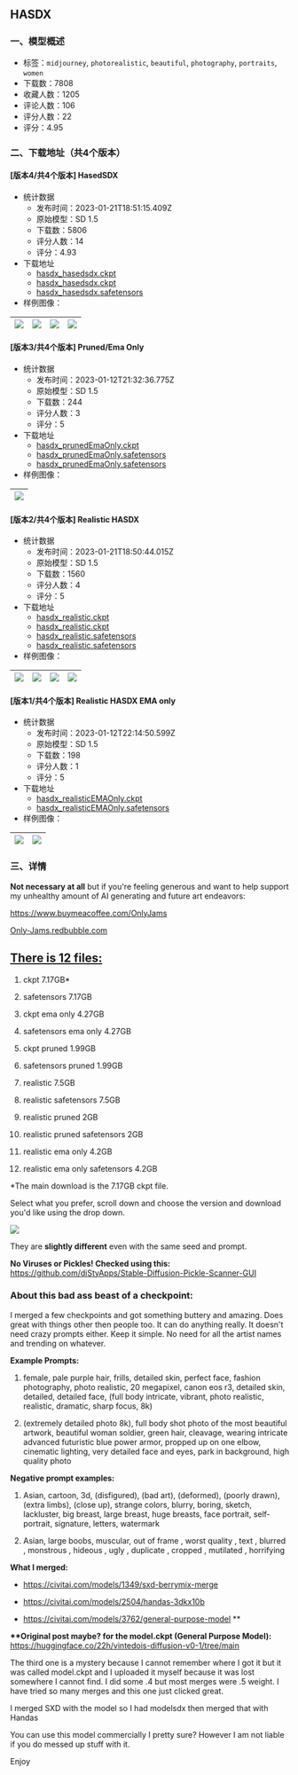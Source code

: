 ## HASDX
### 一、模型概述

- 标签：`midjourney`, `photorealistic`, `beautiful`, `photography`, `portraits`, `women`
- 下载数：7808
- 收藏人数：1205
- 评论人数：106
- 评分人数：22
- 评分：4.95

### 二、下载地址（共4个版本）

#### [版本4/共4个版本] HasedSDX

- 统计数据
  - 发布时间：2023-01-21T18:51:15.409Z
  - 原始模型：SD 1.5
  - 下载数：5806
  - 评分人数：14
  - 评分：4.93
- 下载地址
  - [hasdx_hasedsdx.ckpt](https://civitai.com/api/download/models/4167?type=Model&format=PickleTensor&size=full&fp=fp16)
  - [hasdx_hasedsdx.ckpt](https://civitai.com/api/download/models/4167?type=Pruned%20Model&format=PickleTensor&size=pruned&fp=fp16)
  - [hasdx_hasedsdx.safetensors](https://civitai.com/api/download/models/4167)
- 样例图像：

| <img src="https://image.civitai.com/xG1nkqKTMzGDvpLrqFT7WA/ca08500a-42ba-47c0-b28d-90592f16ba00/width=450/27058.jpeg" /> | <img src="https://image.civitai.com/xG1nkqKTMzGDvpLrqFT7WA/93a0934d-711b-41fa-dc72-108674bf4500/width=450/27057.jpeg" /> | <img src="https://image.civitai.com/xG1nkqKTMzGDvpLrqFT7WA/d2d459d2-df98-416f-8f40-f89ad69ca400/width=450/27422.jpeg" /> | <img src="https://image.civitai.com/xG1nkqKTMzGDvpLrqFT7WA/3b617b24-7788-4f55-c1ba-64fca6b1cf00/width=450/27421.jpeg" /> |
| ---- | ---- | ---- | ---- |

#### [版本3/共4个版本] Pruned/Ema Only 

- 统计数据
  - 发布时间：2023-01-12T21:32:36.775Z
  - 原始模型：SD 1.5
  - 下载数：244
  - 评分人数：3
  - 评分：5
- 下载地址
  - [hasdx_prunedEmaOnly.ckpt](https://civitai.com/api/download/models/4546?type=Model&format=PickleTensor&size=full&fp=fp16)
  - [hasdx_prunedEmaOnly.safetensors](https://civitai.com/api/download/models/4546)
  - [hasdx_prunedEmaOnly.safetensors](https://civitai.com/api/download/models/4546?type=Model&format=SafeTensor&size=full&fp=fp16)
- 样例图像：

| <img src="https://image.civitai.com/xG1nkqKTMzGDvpLrqFT7WA/170fed30-44d7-4409-3192-21e15d2d2000/width=450/31183.jpeg" /> |
| ---- |

#### [版本2/共4个版本] Realistic HASDX

- 统计数据
  - 发布时间：2023-01-21T18:50:44.015Z
  - 原始模型：SD 1.5
  - 下载数：1560
  - 评分人数：4
  - 评分：5
- 下载地址
  - [hasdx_realistic.ckpt](https://civitai.com/api/download/models/4847?type=Model&format=PickleTensor&size=full&fp=fp16)
  - [hasdx_realistic.ckpt](https://civitai.com/api/download/models/4847?type=Pruned%20Model&format=PickleTensor&size=pruned&fp=fp16)
  - [hasdx_realistic.safetensors](https://civitai.com/api/download/models/4847?type=Model&format=SafeTensor&size=full&fp=fp16)
  - [hasdx_realistic.safetensors](https://civitai.com/api/download/models/4847)
- 样例图像：

| <img src="https://image.civitai.com/xG1nkqKTMzGDvpLrqFT7WA/484e8216-4c65-482a-f1fb-c419b232ce00/width=450/34842.jpeg" /> | <img src="https://image.civitai.com/xG1nkqKTMzGDvpLrqFT7WA/2b93769b-433b-4fc4-fc80-f2f026c57800/width=450/34886.jpeg" /> | <img src="https://image.civitai.com/xG1nkqKTMzGDvpLrqFT7WA/ad41df11-6ce4-47a8-672f-653e12a78700/width=450/34909.jpeg" /> | <img src="https://image.civitai.com/xG1nkqKTMzGDvpLrqFT7WA/893907a8-6f60-4ef7-f370-3a2cd1b70200/width=450/34883.jpeg" /> |
| ---- | ---- | ---- | ---- |

#### [版本1/共4个版本] Realistic HASDX EMA only

- 统计数据
  - 发布时间：2023-01-12T22:14:50.599Z
  - 原始模型：SD 1.5
  - 下载数：198
  - 评分人数：1
  - 评分：5
- 下载地址
  - [hasdx_realisticEMAOnly.ckpt](https://civitai.com/api/download/models/5018?type=Model&format=PickleTensor&size=full&fp=fp16)
  - [hasdx_realisticEMAOnly.safetensors](https://civitai.com/api/download/models/5018)
- 样例图像：

| <img src="https://image.civitai.com/xG1nkqKTMzGDvpLrqFT7WA/b174c233-0e05-459a-a53a-18b961ce3500/width=450/36652.jpeg" /> | <img src="https://image.civitai.com/xG1nkqKTMzGDvpLrqFT7WA/a601d614-07a4-48e5-5540-96ffce30c700/width=450/36651.jpeg" /> |
| ---- | ---- |


### 三、详情
<p><strong>Not necessary at all</strong> but if you're feeling generous and want to help support my unhealthy amount of AI generating and future art endeavors:</p><p><a target="_blank" rel="ugc" href="https://www.buymeacoffee.com/OnlyJams">https://www.buymeacoffee.com/OnlyJams</a></p><p><a target="_blank" rel="ugc" href="http://Only-Jams.redbubble.com">Only-Jams.redbubble.com</a></p><h2><strong><u>There is 12 files:</u></strong></h2><ol><li><p>ckpt 7.17GB*</p></li><li><p>safetensors 7.17GB</p></li><li><p>ckpt ema only 4.27GB</p></li><li><p>safetensors ema only 4.27GB</p></li><li><p>ckpt pruned 1.99GB</p></li><li><p>safetensors pruned 1.99GB</p></li><li><p>realistic 7.5GB</p></li><li><p>realistic safetensors 7.5GB</p></li><li><p>realistic pruned 2GB</p></li><li><p>realistic pruned safetensors 2GB</p></li><li><p>realistic ema only 4.2GB</p></li><li><p>realistic ema only safetensors 4.2GB</p></li></ol><p></p><p>*The main download is the 7.17GB ckpt file.</p><p>Select what you prefer, scroll down and choose the version and download you'd like using the drop down.</p><img src="https://imagecache.civitai.com/xG1nkqKTMzGDvpLrqFT7WA/4f330bed-601d-4fe2-d0bb-a314807e1000/width=525" /><p>They are <strong>slightly different</strong> even with the same seed and prompt.</p><p><strong>No Viruses or Pickles! Checked using this:</strong> <a target="_blank" rel="ugc" href="https://github.com/diStyApps/Stable-Diffusion-Pickle-Scanner-GUI">https://github.com/diStyApps/Stable-Diffusion-Pickle-Scanner-GUI</a></p><p></p><h3><strong>About this bad ass beast of a checkpoint:</strong></h3><p>I merged a few checkpoints and got something buttery and amazing. Does great with things other then people too. It can do anything really. It doesn't need crazy prompts either. Keep it simple. No need for all the artist names and trending on whatever.</p><p></p><p><strong>Example Prompts:</strong></p><ol><li><p>female, pale purple hair, frills, detailed skin, perfect face, fashion photography, photo realistic, 20 megapixel, canon eos r3, detailed skin, detailed, detailed face, (full body intricate, vibrant, photo realistic, realistic, dramatic, sharp focus, 8k)</p></li><li><p>(extremely detailed photo 8k), full body shot photo of the most beautiful artwork, beautiful woman soldier, green hair, cleavage, wearing intricate advanced futuristic blue power armor, propped up on one elbow, cinematic lighting, very detailed face and eyes, park in background, high quality photo</p></li></ol><p><strong>Negative prompt examples:</strong></p><ol><li><p>Asian, cartoon, 3d, (disfigured), (bad art), (deformed), (poorly drawn), (extra limbs), (close up), strange colors, blurry, boring, sketch, lackluster, big breast, large breast, huge breasts, face portrait, self-portrait, signature, letters, watermark</p></li><li><p>Asian, large boobs, muscular, out of frame , worst quality , text , blurred , monstrous , hideous , ugly , duplicate , cropped , mutilated , horrifying</p></li></ol><p></p><p></p><p><strong>What I merged:</strong></p><ul><li><p><a target="_blank" rel="ugc" href="https://civitai.com/models/1349/sxd-berrymix-merge">https://civitai.com/models/1349/sxd-berrymix-merge</a></p></li><li><p><a target="_blank" rel="ugc" href="https://civitai.com/models/2504/handas-3dkx10b">https://civitai.com/models/2504/handas-3dkx10b</a></p></li><li><p><a target="_blank" rel="ugc" href="https://civitai.com/models/3762/general-purpose-model">https://civitai.com/models/3762/general-purpose-model</a> **</p></li></ul><p></p><p><strong>**Original post maybe? for the model.ckpt (General Purpose Model):</strong> <a target="_blank" rel="ugc" href="https://huggingface.co/22h/vintedois-diffusion-v0-1/tree/main">https://huggingface.co/22h/vintedois-diffusion-v0-1/tree/main</a></p><p></p><p>The third one is a mystery because I cannot remember where I got it but it was called model.ckpt and I uploaded it myself because it was lost somewhere I cannot find. I did some .4 but most merges were .5 weight. I have tried so many merges and this one just clicked great.</p><p>I merged SXD with the model so I had modelsdx then merged that with Handas</p><p></p><p>You can use this model commercially I pretty sure? However I am not liable if you do messed up stuff with it.</p><p></p><p>Enjoy</p>